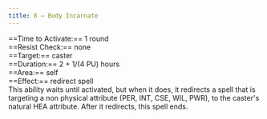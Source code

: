 ```yaml
---
title: 8 – Body Incarnate
---
```

==Time to Activate:== 1 round  
==Resist Check:== none  
==Target:== caster  
==Duration:== 2 + 1/(4 PU) hours  
==Area:== self  
==Effect:== redirect spell  
This ability waits until activated, but when it does, it redirects a spell that is targeting a non physical attribute (PER, INT, CSE, WIL, PWR), to the caster's natural HEA attribute. After it redirects, this spell ends.  
